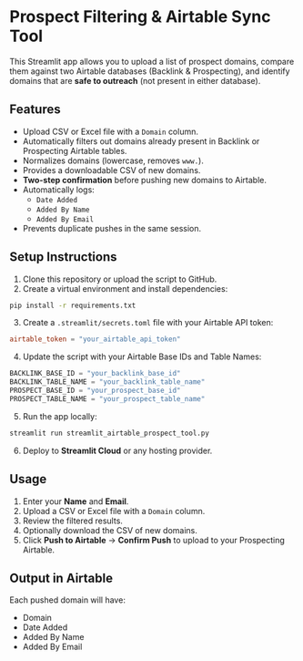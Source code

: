 # Prospect Filtering & Airtable Sync Tool

This Streamlit app allows you to upload a list of prospect domains, compare them against two Airtable databases (Backlink & Prospecting), 
and identify domains that are **safe to outreach** (not present in either database).

## Features

- Upload CSV or Excel file with a `Domain` column.
- Automatically filters out domains already present in Backlink or Prospecting Airtable tables.
- Normalizes domains (lowercase, removes `www.`).
- Provides a downloadable CSV of new domains.
- **Two-step confirmation** before pushing new domains to Airtable.
- Automatically logs:
  - `Date Added`
  - `Added By Name`
  - `Added By Email`
- Prevents duplicate pushes in the same session.

## Setup Instructions

1. Clone this repository or upload the script to GitHub.
2. Create a virtual environment and install dependencies:

```bash
pip install -r requirements.txt
```

3. Create a `.streamlit/secrets.toml` file with your Airtable API token:

```toml
airtable_token = "your_airtable_api_token"
```

4. Update the script with your Airtable Base IDs and Table Names:

```python
BACKLINK_BASE_ID = "your_backlink_base_id"
BACKLINK_TABLE_NAME = "your_backlink_table_name"
PROSPECT_BASE_ID = "your_prospect_base_id"
PROSPECT_TABLE_NAME = "your_prospect_table_name"
```

5. Run the app locally:

```bash
streamlit run streamlit_airtable_prospect_tool.py
```

6. Deploy to **Streamlit Cloud** or any hosting provider.

## Usage

1. Enter your **Name** and **Email**.
2. Upload a CSV or Excel file with a `Domain` column.
3. Review the filtered results.
4. Optionally download the CSV of new domains.
5. Click **Push to Airtable** → **Confirm Push** to upload to your Prospecting Airtable.

## Output in Airtable

Each pushed domain will have:

- Domain
- Date Added
- Added By Name
- Added By Email
